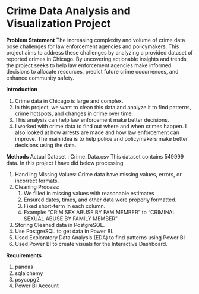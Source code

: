 # Crime Data Analysis and Visualization Project

**Problem Statement**
The increasing complexity and volume of crime data pose challenges for law enforcement agencies and policymakers. This project aims to address these challenges by analyzing a provided dataset of reported crimes in Chicago. By uncovering actionable insights and trends, the project seeks to help law enforcement agencies make informed decisions to allocate resources, predict future crime occurrences, and enhance community safety.

**Introduction**
1. Crime data in Chicago is large and complex.
2. In this project, we want to clean this data and analyze it to find patterns, crime hotspots, and changes in crime over time.
3. This analysis can help law enforcement make better decisions.
4. I worked with crime data to find out where and when crimes happen. I also looked at how arrests are made and how law enforcement can improve. The main idea is to help police and policymakers make better decisions using the data.

**Methods**
Actual Dataset : Crime_Data.csv
This dataset contains 549999 data. In this project I have did below processing
1. Handling Missing Values: 
   Crime data have missing values, errors, or incorrect formats.
2. Cleaning Process:
    1. We filled in missing values with reasonable estimates
    2. Ensured dates, times, and other data were properly formatted.
    3. Fixed short-term in each column.
    4. Example: “CRIM SEX ABUSE BY FAM MEMBER” to “CRIMINAL SEXUAL ABUSE BY
FAMILY MEMBER”
3. Storing Cleaned data in PostgreSQL.
4. Use PostgreSQL to get data in Power BI.
5. Used Exploratory Data Analysis (EDA) to find patterns using Power BI
6. Used Power BI to create visuals for the Interactive Dashboard.
 
**Requirements**
1. pandas
2. sqlalchemy
3. psycopg2
4. Power BI Account
